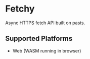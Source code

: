 # Fetchy
Async HTTPS fetch API built on pasts.

## Supported Platforms
 - Web (WASM running in browser)
